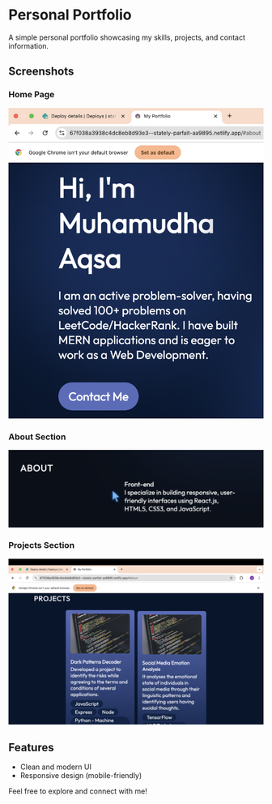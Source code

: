 # Personal Portfolio

A simple personal portfolio showcasing my skills, projects, and contact information.

## Screenshots

### Home Page
![Home Page](p1.png)

### About Section
![About](p2.png)

### Projects Section
![Projects](p3.png)

## Features

- Clean and modern UI
- Responsive design (mobile-friendly)

Feel free to explore and connect with me!

